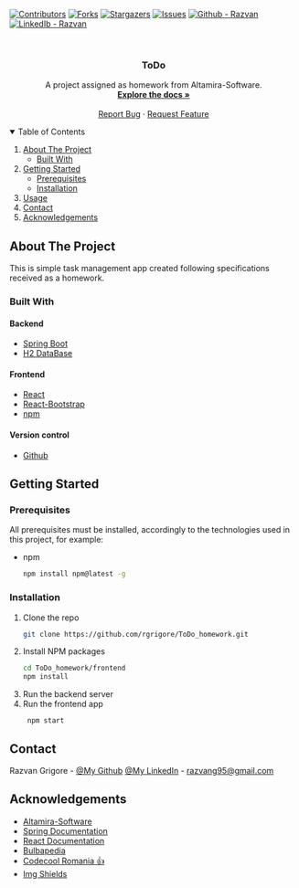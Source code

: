 <!--
*** Thanks for checking out the Best-README-Template. If you have a suggestion
*** that would make this better, please fork the repo and create a pull request
*** or simply open an issue with the tag "enhancement".
*** Thanks again! Now go create something AMAZING! :D
-->



<!-- PROJECT SHIELDS -->
<!--
*** I'm using markdown "reference style" links for readability.
*** Reference links are enclosed in brackets [ ] instead of parentheses ( ).
*** See the bottom of this document for the declaration of the reference variables
*** for contributors-url, forks-url, etc. This is an optional, concise syntax you may use.
*** https://www.markdownguide.org/basic-syntax/#reference-style-links
-->
[![Contributors][contributors-shield]][contributors-url]
[![Forks][forks-shield]][forks-url]
[![Stargazers][stars-shield]][stars-url]
[![Issues][issues-shield]][issues-url]
[![Github - Razvan][github-shield]][github-url]
[![LinkedIb - Razvan][linkedin-shield]][linkedin-url]



<!-- PROJECT LOGO -->
<br />
<p align="center">

  <h3 align="center">ToDo</h3>

  <p align="center">
    A project assigned as homework from Altamira-Software.
    <br />
    <a href="https://github.com/rgrigore/ToDo_homework.git"><strong>Explore the docs »</strong></a>
    <br />
    <br />
    <a href="https://github.com/rgrigore/ToDo_homework/issues">Report Bug</a>
    ·
    <a href="https://github.com/rgrigore/ToDo_homework/issues">Request Feature</a>
  </p>



<!-- TABLE OF CONTENTS -->
<details open="open">
  <summary>Table of Contents</summary>
  <ol>
    <li>
      <a href="#about-the-project">About The Project</a>
      <ul>
        <li><a href="#built-with">Built With</a></li>
      </ul>
    </li>
    <li>
      <a href="#getting-started">Getting Started</a>
      <ul>
        <li><a href="#prerequisites">Prerequisites</a></li>
        <li><a href="#installation">Installation</a></li>
      </ul>
    </li>
    <li><a href="#usage">Usage</a></li>
    <li><a href="#contact">Contact</a></li>
    <li><a href="#acknowledgements">Acknowledgements</a></li>
  </ol>
</details>



<!-- ABOUT THE PROJECT -->
## About The Project

This is simple task management app created following specifications received as a homework. 

### Built With 

#### Backend
* [Spring Boot](https://spring.io/projects/spring-boot)
* [H2 DataBase](https://www.h2database.com/html/main.html)

#### Frontend
* [React](https://reactjs.org/)
* [React-Bootstrap](https://react-bootstrap.github.io/)
* [npm](https://www.npmjs.com/)

#### Version control
* [Github](https://www.gtihub.com/)


<!-- GETTING STARTED -->
## Getting Started

### Prerequisites

All prerequisites must be installed, accordingly to the technologies used in this project, for example:
* npm
  ```sh
  npm install npm@latest -g
  ```

### Installation

1. Clone the repo
   ```sh
   git clone https://github.com/rgrigore/ToDo_homework.git
   ```
2. Install NPM packages
   ```sh
   cd ToDo_homework/frontend
   npm install
   ```
3. Run the backend server
4. Run the frontend app
   ```
    npm start
   ```


<!-- CONTACT -->
## Contact

Razvan Grigore - [@My Github](https://github.com/rgrigore) [@My LinkedIn](https://www.linkedin.com/in/razvan-grigore-978751157/) - razvang95@gmail.com


<!-- ACKNOWLEDGEMENTS -->
## Acknowledgements
* [Altamira-Software](https://www.linkedin.com/company/altamira-software/)
* [Spring Documentation](https://docs.spring.io/)
* [React Documentation](https://reactjs.org/)
* [Bulbapedia](https://bulbapedia.bulbagarden.net/wiki/Main_Page)
* [Codecool Romania :thumbsup:](https://codecool.com/ro/)
* [Img Shields](https://shields.io)


<!-- MARKDOWN LINKS & IMAGES -->
<!-- https://www.markdownguide.org/basic-syntax/#reference-style-links -->
[contributors-shield]: https://img.shields.io/github/contributors/rgrigore/ToDo_homework?color=bright-green
[contributors-url]: https://github.com/rgrigore/ToDo_homework/graphs/contributors
[forks-shield]: https://img.shields.io/github/forks/rgrigore/ToDo_homework
[forks-url]: https://github.com/rgrigore/ToDo_homework/network/members
[stars-shield]: https://img.shields.io/github/stars/rgrigore/ToDo_homework
[stars-url]: https://github.com/rgrigore/ToDo_homework/stargazers
[issues-shield]: https://img.shields.io/github/issues/rgrigore/ToDo_homework
[issues-url]: https://github.com/rgrigore/ToDo_homework/issues
[github-shield]: https://img.shields.io/twitter/url?label=GitHub%20-%20Razvan&logo=Github&style=social&url=https%3A%2F%2Fgithub.com%2Frgrigore
[github-url]: https://github.com/rgrigore
[linkedin-shield]: https://img.shields.io/twitter/url?label=Linkedin%20-%20Razvan&logo=LINKEDIN&style=social&url=https%3A%2F%2Fwww.linkedin.com%2Fin%2Frazvan-grigore-978751157
[linkedin-url]: https://www.linkedin.com/in/razvan-grigore-978751157

